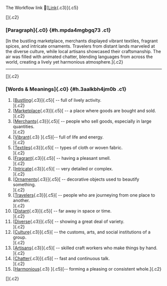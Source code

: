 The Workflow link
👏[[Link](https://www.google.com/url?q=http://www.google.com&sa=D&source=editors&ust=1757931846097714&usg=AOvVaw2gvWliH4thQbGcUHypD5VS){.c3}]{.c5}

[]{.c2}

### [Paragraph]{.c0} {#h.mpda4mgbgq73 .c1}

[In the bustling marketplace, merchants displayed vibrant textiles,
fragrant spices, and intricate ornaments. Travelers from distant lands
marveled at the diverse culture, while local artisans showcased their
craftsmanship. The air was filled with animated chatter, blending
languages from across the world, creating a lively yet harmonious
atmosphere.]{.c2}

------------------------------------------------------------------------

[]{.c2}

### [Words & Meanings]{.c0} {#h.3aalkbh4jm0b .c1}

1.  [[Bustling](https://www.google.com/url?q=http://www.google.com&sa=D&source=editors&ust=1757931846098717&usg=AOvVaw3Q6D38bu8rf1vqmUmBx5Pl){.c3}]{.c5}[ --
    full of lively activity.\
    ]{.c2}
2.  [[Marketplace](https://www.google.com/url?q=http://www.google.com&sa=D&source=editors&ust=1757931846098985&usg=AOvVaw1MNdjLiZb1CKsNkg0CCWLJ){.c3}]{.c5}[ --
    a place where goods are bought and sold.\
    ]{.c2}
3.  [[Merchants](https://www.google.com/url?q=http://www.google.com&sa=D&source=editors&ust=1757931846099148&usg=AOvVaw1Z_rgKN8ZTJ01qPw9m7mJc){.c3}]{.c5}[ --
    people who sell goods, especially in large quantities.\
    ]{.c2}
4.  [[Vibrant](https://www.google.com/url?q=http://www.google.com&sa=D&source=editors&ust=1757931846099298&usg=AOvVaw1WxbKMdkua6CuoZ3AYpYC2){.c3}
    ]{.c5}[-- full of life and energy.\
    ]{.c2}
5.  [[Textiles](https://www.google.com/url?q=http://www.google.com&sa=D&source=editors&ust=1757931846099409&usg=AOvVaw1gjvIouYv8wbZpXIf3GY2a){.c3}]{.c5}[ --
    types of cloth or woven fabric.\
    ]{.c2}
6.  [[Fragrant](https://www.google.com/url?q=http://www.google.com&sa=D&source=editors&ust=1757931846099535&usg=AOvVaw3M5HyNcptTweWDMxIgoHIU){.c3}]{.c5}[ --
    having a pleasant smell.\
    ]{.c2}
7.  [[Intricate](https://www.google.com/url?q=http://www.google.com&sa=D&source=editors&ust=1757931846099649&usg=AOvVaw1_uFfTaCHz3ODXpKw02Det){.c3}]{.c5}[ --
    very detailed or complex.\
    ]{.c2}
8.  [[Ornaments](https://www.google.com/url?q=http://www.google.com&sa=D&source=editors&ust=1757931846099771&usg=AOvVaw1JckQuj4DYgejjG0bjWjEu){.c3}]{.c5}[ --
    decorative objects used to beautify something.\
    ]{.c2}
9.  [[Travelers](https://www.google.com/url?q=http://www.google.com&sa=D&source=editors&ust=1757931846099905&usg=AOvVaw38tejBNTEFe4qkAjNUZGHP){.c3}]{.c5}[ --
    people who are journeying from one place to another.\
    ]{.c2}
10. [[Distant](https://www.google.com/url?q=http://www.google.com&sa=D&source=editors&ust=1757931846100044&usg=AOvVaw0_kzgErc_UNyTw3oc5orPy){.c3}]{.c5}[ --
    far away in space or time.\
    ]{.c2}
11. [[Diverse](https://www.google.com/url?q=http://www.google.com&sa=D&source=editors&ust=1757931846100154&usg=AOvVaw3aGn3txMLWpOGRbfIATXWP){.c3}]{.c5}[ --
    showing a great deal of variety.\
    ]{.c2}
12. [[Culture](https://www.google.com/url?q=http://www.google.com&sa=D&source=editors&ust=1757931846100270&usg=AOvVaw3FOHwRD3uFjWpuRZz7ThtC){.c3}]{.c5}[ --
    the customs, arts, and social institutions of a group.\
    ]{.c2}
13. [[Artisans](https://www.google.com/url?q=http://www.google.com&sa=D&source=editors&ust=1757931846100410&usg=AOvVaw0COvrByQ15KMUvBJaHgMVn){.c3}]{.c5}[ --
    skilled craft workers who make things by hand.\
    ]{.c2}
14. [[Chatter](https://www.google.com/url?q=http://www.google.com&sa=D&source=editors&ust=1757931846100545&usg=AOvVaw0mt5vEXhUt03eeMh2tZ_z6){.c3}]{.c5}[ --
    fast and continuous talk.\
    ]{.c2}
15. [[Harmonious](https://www.google.com/url?q=http://www.google.com&sa=D&source=editors&ust=1757931846100664&usg=AOvVaw0mtPtb_YUJ3QIphJjwW74A){.c3}
    ]{.c5}[-- forming a pleasing or consistent whole.]{.c2}

[]{.c2}

